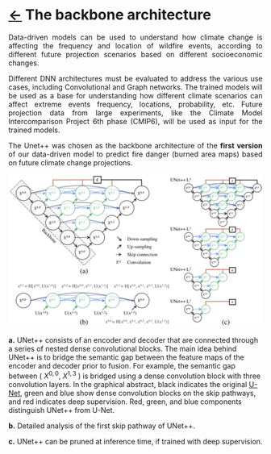 # [&larr;](../README.md) The backbone architecture

<p align="justify"> Data-driven models can be used to understand how climate change is affecting the frequency and location of wildfire events, according to different future projection scenarios based on different socioeconomic changes.</p>

<p align="justify"> Different DNN architectures must be evaluated to address the various use cases, including Convolutional and Graph networks. The trained models will be used as a base for understanding how different climate scenarios can affect extreme events frequency, locations, probability, etc. Future projection data from large experiments, like the Climate Model Intercomparison Project 6th phase (CMIP6), will be used as input for the trained models. </p>

<p align="justify"> The <a href="https://arxiv.org/abs/1807.10165" style="text-decoration:none;"> Unet++ </a> was chosen as the backbone architecture of the <b>first version</b> of our data-driven model to predict fire danger (burned area maps) based on future climate change projections.</p>
 
![Unet++](../images/unetpp_paper.png)

**a.** UNet++ consists of an encoder and decoder that are connected through a series of nested dense convolutional blocks. The main idea behind UNet++ is to bridge the semantic gap between the feature maps of the encoder and decoder prior to fusion. For example, the semantic gap between ( $X^{0,0}$, $X^{1,3}$ ) is bridged using a dense convolution block with three convolution layers. In the graphical abstract, black indicates the original [U-Net](https://arxiv.org/pdf/1505.04597), green and blue show dense convolution blocks on the skip pathways, and red indicates deep supervision. Red, green, and blue components distinguish UNet++ from U-Net.

**b.** Detailed analysis of the first skip pathway of UNet++.

**c.** UNet++ can be pruned at inference time, if trained with deep supervision.



